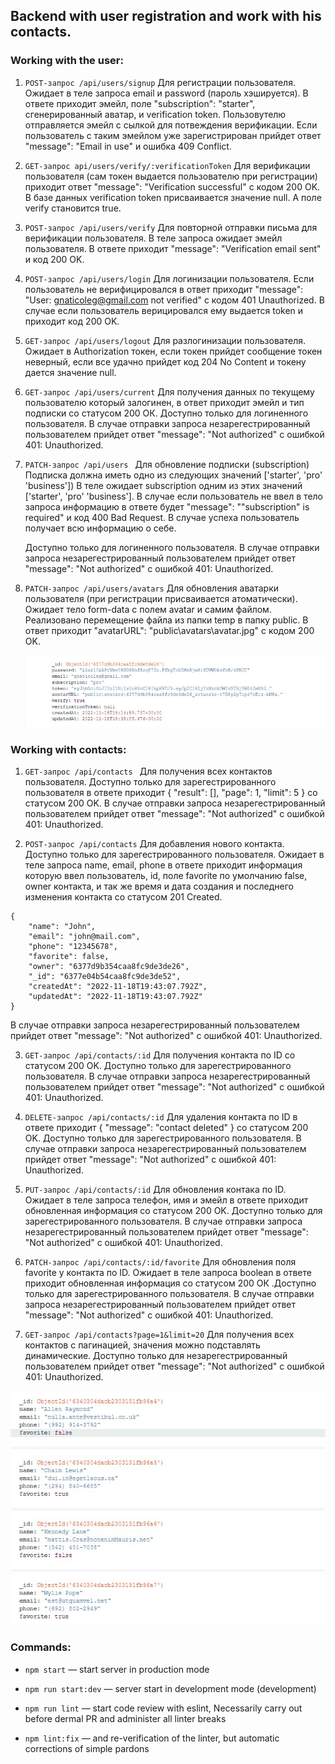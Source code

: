 ## Backend with user registration and work with his contacts.

### Working with the user:

1. `POST-запрос /api/users/signup` Для регистрации пользователя. Ожидает в теле
   запроса email и password (пароль хэшируется). В ответе приходит эмейл, поле
   "subscription": "starter", сгенерированный аватар, и verification token.
   Пользовутелю отправляется эмейл с сылкой для потвеждения верификации. Если
   пользователь с таким эмейлом уже зарегистрирован прийдет ответ "message":
   "Email in use" и ошибка 409 Conflict.

2. `GET-запрос api/users/verify/:verificationToken` Для верификации пользователя
   (сам токен выдается пользователю при регистрации) приходит ответ "message":
   "Verification successful" с кодом 200 OK. В базе данных verification token
   присваивается значение null. А поле verify становится true.

3. `POST-запрос /api/users/verify` Для повторной отправки письма для верификации
   пользователя. В теле запроса ожидает эмейл пользователя. В ответе приходит
   "message": "Verification email sent" и код 200 OK.

4. `POST-запрос /api/users/login` Для логинизации пользователя. Если
   пользователь не верифицировался в ответ приходит "message": "User:
   gnaticoleg@gmail.com not verified" с кодом 401 Unauthorized. В случае если
   пользователь верицировался ему выдается token и приходит код 200 OK.

5. `GET-запрос /api/users/logout` Для разлогинизации пользователя. Ожидает в
   Authorization токен, если токен прийдет сообщение токен неверный, если все
   удачно прийдет код 204 No Content и токену дается значение null.

6. `GET-запрос /api/users/current` Для получения данных по текущему пользователю
   который залогинен, в ответ приходит эмейл и тип подписки со статусом 200 ОК.
   Доступно только для логиненного пользователя. В случае отправки запроса
   незарегестрированный пользователем прийдет ответ "message": "Not authorized"
   с ошибкой 401: Unauthorized.

7. `PATCH-запрос /api/users ` Для обновление подписки (subscription) Подписка
   должна иметь одно из следующих значений ['starter', 'pro' 'business']) В теле
   ожидает subscription одним из этих значений ['starter', 'pro' 'business']. В
   случае если пользователь не ввел в тело запроса информацию в ответе будет
   "message": "\"subscription\" is required" и код 400 Bad Request. В случае
   успеха пользователь получает всю информацию о себе.

    Доступно только для логиненного пользователя. В случае отправки запроса
    незарегестрированный пользователем прийдет ответ "message": "Not authorized"
    с ошибкой 401: Unauthorized.

8. `PATCH-запрос /api/users/avatars` Для обновления аватарки пользователя (при
   регистрации присваивается атоматически). Ожидает тело form-data с полем
   avatar и самим файлом. Реализовано перемещение файла из папки temp в папку
   public. В ответ приходит "avatarURL": "public\\avatars\\avatar.jpg" c кодом
   200 OK.

    ![user](./public/images/user-profile.jpg)

### Working with contacts:

1.  `GET-запрос /api/contacts ` Для получения всех контактов пользователя.
    Доступно только для зарегестрированного пользователя в ответе приходит {
    "result": [], "page": 1, "limit": 5 } со статусом 200 OK. В случае отправки
    запроса незарегестрированный пользователем прийдет ответ "message": "Not
    authorized" с ошибкой 401: Unauthorized.

2.  `POST-запрос /api/contacts` Для добавления нового контакта. Доступно только
    для зарегестрированного пользователя. Ожидает в теле запроса name, email,
    phone в ответе приходит информация которую ввел пользователь, id, поле
    favorite по умолчанию false, owner контакта, и так же время и дата создания
    и последнего изменения контакта со статусом 201 Created.

```
{
    "name": "John",
    "email": "john@mail.com",
    "phone": "12345678",
    "favorite": false,
    "owner": "6377d9b354caa8fc9de3de26",
    "_id": "6377e04b54caa8fc9de3de52",
    "createdAt": "2022-11-18T19:43:07.792Z",
    "updatedAt": "2022-11-18T19:43:07.792Z"
}
```

В случае отправки запроса незарегестрированный пользователем прийдет ответ
"message": "Not authorized" с ошибкой 401: Unauthorized.

3.  `GET-запрос /api/contacts/:id` Для получения контакта по ID со статусом 200
    OK. Доступно только для зарегестрированного пользователя. В случае отправки
    запроса незарегестрированный пользователем прийдет ответ "message": "Not
    authorized" с ошибкой 401: Unauthorized.

4.  `DELETE-запрос /api/contacts/:id` Для удаления контакта по ID в ответе
    приходит { "message": "contact deleted" } со статусом 200 OK. Доступно
    только для зарегестрированного пользователя. В случае отправки запроса
    незарегестрированный пользователем прийдет ответ "message": "Not authorized"
    с ошибкой 401: Unauthorized.

5.  `PUT-запрос /api/contacts/:id` Для обновления контака по ID. Ожидает в теле
    запроса телефон, имя и эмейл в ответе приходит обновленная информация со
    статусом 200 OK. Доступно только для зарегестрированного пользователя. В
    случае отправки запроса незарегестрированный пользователем прийдет ответ
    "message": "Not authorized" с ошибкой 401: Unauthorized.

6.  `PATCH-запрос /api/contacts/:id/favorite` Для обновления поля favorite у
    контакта по ID. Ожидает в теле запроса boolean в ответе приходит обновленная
    информация со статусом 200 ОК .Доступно только для зарегестрированного
    пользователя. В случае отправки запроса незарегестрированный пользователем
    прийдет ответ "message": "Not authorized" с ошибкой 401: Unauthorized.

7.  `GET-запрос /api/contacts?page=1&limit=20` Для получения всех контактов с
    пагинацией, значения можно подставлять динамические. Доступно только для
    незарегестрированный пользователем прийдет ответ "message": "Not authorized"
    с ошибкой 401: Unauthorized.

![contacts](./public/images/contacts.jpg)

### Сommands:

-   `npm start` &mdash; start server in production mode

-   `npm run start:dev` &mdash; server start in development mode (development)

-   `npm run lint` &mdash; start code review with eslint, Necessarily carry out
    before dermal PR and administer all linter breaks

-   `npm lint:fix` &mdash; and re-verification of the linter, but automatic
    corrections of simple pardons
